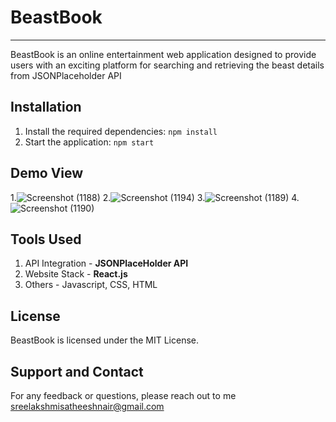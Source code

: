 # BeastBook
---
BeastBook is an online entertainment web application designed to provide users with an exciting platform for searching and retrieving the beast details from JSONPlaceholder API

## Installation

1. Install the required dependencies: `npm install`
2. Start the application: `npm start`
## Demo View 

1.![Screenshot (1188)](https://github.com/sreelakshmisatheesh/BeastBook/assets/90602917/91b8d420-66f1-4826-bfd1-ff521042d8eb)
2.![Screenshot (1194)](https://github.com/sreelakshmisatheesh/BeastBook/assets/90602917/b99b30eb-6835-4471-9857-6fc7bb18fece)
3.![Screenshot (1189)](https://github.com/sreelakshmisatheesh/BeastBook/assets/90602917/09084fec-cd18-427a-8550-c975ef47b525)
4. ![Screenshot (1190)](https://github.com/sreelakshmisatheesh/BeastBook/assets/90602917/2aa8697b-d377-4a29-acc4-47e2541f48e7)

## Tools Used  
1. API Integration - **JSONPlaceHolder API**
2. Website Stack   - **React.js**
3. Others          -  Javascript, CSS, HTML
## License  
BeastBook is licensed under the MIT License.  
## Support and Contact  
For any feedback or questions, please reach out to me  
sreelakshmisatheeshnair@gmail.com  






